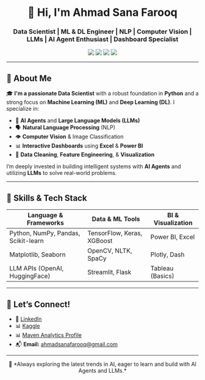 <h1 align="center">👋 Hi, I'm Ahmad Sana Farooq</h1>

<h3 align="center">Data Scientist | ML & DL Engineer | NLP | Computer Vision | LLMs | AI Agent Enthusiast | Dashboard Specialist</h3>

<p align="center">
  <img src="https://img.shields.io/badge/Python-3670A0?style=for-the-badge&logo=python&logoColor=white"/>
  <img src="https://img.shields.io/badge/TensorFlow-FF6F00?style=for-the-badge&logo=tensorflow&logoColor=white"/>
  <img src="https://img.shields.io/badge/PowerBI-F2C811?style=for-the-badge&logo=powerbi&logoColor=black"/>
  <img src="https://img.shields.io/badge/Excel-217346?style=for-the-badge&logo=microsoft-excel&logoColor=white"/>
</p>

---

## 🚀 About Me

🎓 **I'm a passionate Data Scientist** with a robust foundation in **Python** and a strong focus on **Machine Learning (ML)** and **Deep Learning (DL)**. I specialize in:

- 🧠 **AI Agents** and **Large Language Models (LLMs)**
- 🗣️ **Natural Language Processing** (NLP)
- 👁️ **Computer Vision** & Image Classification
- 📊 **Interactive Dashboards** using **Excel** & **Power BI**
- 🧹 **Data Cleaning**, **Feature Engineering**, & **Visualization**

I’m deeply invested in building intelligent systems with **AI Agents** and utilizing **LLMs** to solve real-world problems.

---

## 🧠 Skills & Tech Stack

| Language & Frameworks | Data & ML Tools | BI & Visualization |
|------------------------|------------------|---------------------|
| Python, NumPy, Pandas, Scikit-learn | TensorFlow, Keras, XGBoost | Power BI, Excel |
| Matplotlib, Seaborn | OpenCV, NLTK, SpaCy | Plotly, Dash |
| LLM APIs (OpenAI, HuggingFace) | Streamlit, Flask | Tableau (Basics) |

---

## 🤝 Let’s Connect!

- 🔗 [LinkedIn](https://www.linkedin.com/in/ahmad-sana-farooq/)
- 📊 [Kaggle](https://www.kaggle.com/ahmadsanafarooq)
- 📊 [Maven Analytics Profile](https://mavenanalytics.io/profile/083183a0-50d1-705f-485e-648bba64f2ed)
- 📬 **Email:** [ahmadsanafarooq@gmail.com](mailto:ahmadsanafarooq@gmail.com)

---

<p align="center">
  🚀 *Always exploring the latest trends in AI, eager to learn and build with AI Agents and LLMs.*  
</p>
